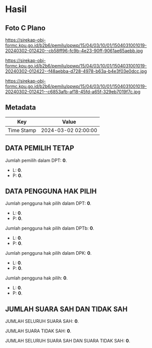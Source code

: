 # Hasil

## Foto C Plano

https://sirekap-obj-formc.kpu.go.id/b2b6/pemilu/ppwp/15/04/03/10/01/1504031001019-20240302-012420--cb58ff96-fc9b-4e23-90ff-9061ae65aebb.jpg

https://sirekap-obj-formc.kpu.go.id/b2b6/pemilu/ppwp/15/04/03/10/01/1504031001019-20240302-012422--f48aebba-d728-4978-b63a-b4e3f03e0dcc.jpg

https://sirekap-obj-formc.kpu.go.id/b2b6/pemilu/ppwp/15/04/03/10/01/1504031001019-20240302-012421--c6853afb-af18-45fd-a65f-329eb7019f7c.jpg


## Metadata

| Key        | Value               |
| ---------- | ------------------- |
| Time Stamp | 2024-03-02 02:00:00 |


## DATA PEMILIH TETAP

Jumlah pemilih dalam DPT: **0**.
 * L: **0**.
 * P: **0**.

## DATA PENGGUNA HAK PILIH

Jumlah pengguna hak pilih dalam DPT: **0**.
 * L: **0**.
 * P: **0**.

Jumlah pengguna hak pilih dalam DPTb: **0**.
 * L: **0**.
 * P: **0**.

Jumlah pengguna hak pilih dalam DPK: **0**.
 * L: **0**.
 * P: **0**.

Jumlah pengguna hak pilih: **0**.
 * L: **0**.
 * P: **0**.

## JUMLAH SUARA SAH DAN TIDAK SAH

JUMLAH SELURUH SUARA SAH: **0**.

JUMLAH SUARA TIDAK SAH: **0**.

JUMLAH SELURUH SUARA SAH DAN SUARA TIDAK SAH: **0**.


